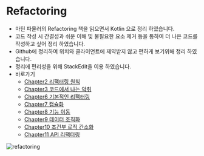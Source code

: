 # Refactoring
- 마틴 파울러의 Refactoring 책을 읽으면서 Kotlin 으로 정리 하였습니다.
- 코드 작성 시 간결성과 쉬운 이해 및 불필요한 요소 제거 등을 통하여 더 나은 코드를 작성하고 싶어 정리 하였습니다.  
- Github에 정리하여 위치와 클라이언트에 제약받지 않고 편하게 보기위해 정리 하였습니다. 
- 정리에 편리성을 위해 StackEdit을 이용 하였습니다.
- 바로가기
  - [Chapter2 리팩터링 원칙](https://github.com/gudrmsglgl/Refactoring/blob/master/CHAPTER02/README.md)
  - [Chapter3 코드에서 나는 악취](https://github.com/gudrmsglgl/Refactoring/blob/master/CHAPTER03/README.md)
  - [Chapter6 기본적인 리팩터링](https://github.com/gudrmsglgl/Refactoring/blob/master/CHAPTER06/README.md)
  - [Chapter7 캡슐화](https://github.com/gudrmsglgl/Refactoring/blob/master/CHAPTER07/README.md)
  - [Chapter8 기능 이동](https://github.com/gudrmsglgl/Refactoring/blob/master/CHAPTER08/README.md)
  - [Chapter9 데이터 조직화](https://github.com/gudrmsglgl/Refactoring/blob/master/CHAPTER09/README.md)
  - [Chapter10 조건부 로직 간소화](https://github.com/gudrmsglgl/Refactoring/blob/master/CHAPTER10/README.md)
  - [Chapter11 API 리팩터링](https://github.com/gudrmsglgl/Refactoring/blob/master/CHAPTER11/README.md)

![refactoring](https://user-images.githubusercontent.com/16537977/119690969-22e08780-be85-11eb-9e0d-40c67b7f794c.png)
<!--stackedit_data:
eyJoaXN0b3J5IjpbLTE5MzU4MTUzNjZdfQ==
-->